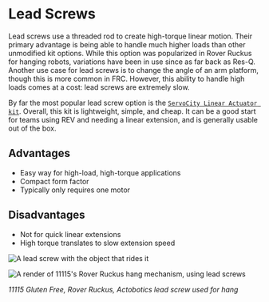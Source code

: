 Lead Screws
===========

Lead screws use a threaded rod to create high-torque linear motion. Their primary advantage is being able to handle much higher loads than other unmodified kit options. While this option was popularized in Rover Ruckus for hanging robots, variations have been in use since as far back as Res-Q. Another use case for lead screws is to change the angle of an arm platform, though this is more common in FRC. However, this ability to handle high loads comes at a cost: lead screws are extremely slow.

By far the most popular lead screw option is the [`ServoCity Linear Actuator kit`](https://www.servocity.com/linear-actuator-kit-a-7-4-stroke-x-rail-piston/). Overall, this kit is lightweight, simple, and cheap. It can be a good start for teams using REV and needing a linear extension, and is generally usable out of the box.

Advantages
----------

- Easy way for high-load, high-torque applications
- Compact form factor
- Typically only requires one motor

Disadvantages
-------------

- Not for quick linear extensions
- High torque translates to slow extension speed

![A lead screw with the object that rides it](https://dd8f408.webp.ee/lead-screw.jpg)

![A render of 11115's Rover Ruckus hang mechanism, using lead screws](https://dd8f408.webp.ee/11115-hang.jpg)

  *11115 Gluten Free, Rover Ruckus, Actobotics lead screw used for hang*
